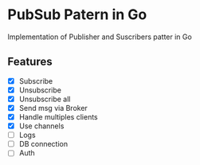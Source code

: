 # PubSub Patern in Go

Implementation of Publisher and Suscribers patter in Go

## Features

- [x] Subscribe
- [x] Unsubscribe
- [x] Unsubscribe all
- [x] Send msg via Broker
- [x] Handle multiples clients
- [x] Use channels
- [ ] Logs
- [ ] DB connection
- [ ] Auth
